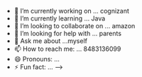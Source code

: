 
- 🔭 I’m currently working on ... cognizant
- 🌱 I’m currently learning ... Java
- 👯 I’m looking to collaborate on ... amazon
- 🤔 I’m looking for help with ... parents
- 💬 Ask me about ...myself
- 📫 How to reach me: ... 8483136099
- 😄 Pronouns: ...
- ⚡ Fun fact: ...
-->
